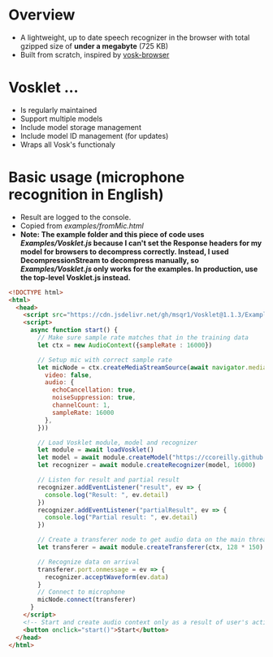 # Overview
- A lightweight, up to date speech recognizer in the browser with total gzipped size of **under a megabyte** (725 KB)
- Built from scratch, inspired by [vosk-browser](https://github.com/ccoreilly/vosk-browser)

# Vosklet ...
- Is regularly maintained
- Support multiple models
- Include model storage management
- Include model ID management (for updates)
- Wraps all Vosk's functionaly

# Basic usage (microphone recognition in English)
- Result are logged to the console.
- Copied from *examples/fromMic.html*
- **Note: The example folder and this piece of code uses *Examples/Vosklet.js* because I can't set the Response headers for my model for browsers to decompress correctly. Instead, I used DecompressionStream to decompress manually, so *Examples/Vosklet.js* only works for the examples. In production, use the top-level Vosklet.js instead.**
```html
<!DOCTYPE html>
<html>
  <head>
    <script src="https://cdn.jsdelivr.net/gh/msqr1/Vosklet@1.1.3/Examples/Vosklet.min.js" async defer></script>
    <script>
      async function start() {
        // Make sure sample rate matches that in the training data
        let ctx = new AudioContext({sampleRate : 16000})

        // Setup mic with correct sample rate
        let micNode = ctx.createMediaStreamSource(await navigator.mediaDevices.getUserMedia({
          video: false,
          audio: {
            echoCancellation: true,
            noiseSuppression: true,
            channelCount: 1,
            sampleRate: 16000
          },
        }))

        // Load Vosklet module, model and recognizer
        let module = await loadVosklet()
        let model = await module.createModel("https://ccoreilly.github.io/vosk-browser/models/vosk-model-small-en-us-0.15.tar.gz","model","ID")
        let recognizer = await module.createRecognizer(model, 16000)

        // Listen for result and partial result
        recognizer.addEventListener("result", ev => {
          console.log("Result: ", ev.detail)
        })
        recognizer.addEventListener("partialResult", ev => {
          console.log("Partial result: ", ev.detail)
        })

        // Create a transferer node to get audio data on the main thread
        let transferer = await module.createTransferer(ctx, 128 * 150)

        // Recognize data on arrival
        transferer.port.onmessage = ev => {
          recognizer.acceptWaveform(ev.data)
        }
        // Connect to microphone
        micNode.connect(transferer)
      }
    </script>
    <!-- Start and create audio context only as a result of user's action -->
    <button onclick="start()">Start</button>
  </head>
</html>
```
